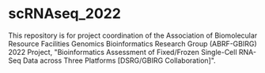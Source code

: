 # scRNAseq_2022

This repository is for project coordination of the Association of Biomolecular Resource Facilities Genomics Bioinformatics Research Group (ABRF-GBIRG) 2022 Project, "Bioinformatics Assessment of Fixed/Frozen Single-Cell RNA-Seq Data across Three Platforms [DSRG/GBIRG Collaboration]".
